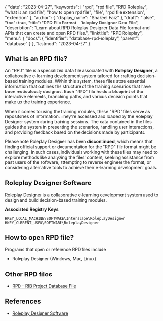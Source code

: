 {
  "date": "2023-04-27",
  "keywords": [
    "rpd",
    "rpd file",
    "RPD Roleplay",
    "what is an rpd file",
    "how to open rpd file",
    "file",
    "rpd file extension",
    "extension"
  ],
  "author": {
    "display_name": "Shakeel Faiz"
  },
  "draft": "false",
  "toc": true,
  "title": "RPD File Format - Roleplay Designer Data File",
  "description": "Learn about RPD Roleplay Designer Data File format and APIs that can create and open RPD files.",
  "linktitle": "RPD Roleplay",
  "menu": {
    "docs": {
      "identifier": "database-rpd-roleplay",
      "parent": "database"
    }
  },
  "lastmod": "2023-04-27"
}

## What is an RPD file?

An "RPD" file is a specialized data file associated with **Roleplay Designer**, a collaborative e-learning development system tailored for crafting decision-based training modules. Within this system, these files store essential information that outlines the structure of the training scenarios that have been meticulously designed. Each "RPD" file holds a blueprint of the interactive elements, branching paths, and various decision points that make up the training experience.

When it comes to using the training modules, these "RPD" files serve as repositories of information. They're accessed and loaded by the Roleplay Designer system during training sessions. The data contained in the files guides the system in presenting the scenarios, handling user interactions, and providing feedback based on the decisions made by participants.

Please note Roleplay Designer has been **discontinued**, which means that finding official support or documentation for the "RPD" file format might be challenging. In such cases, individuals working with these files may need to explore methods like analyzing the files' content, seeking assistance from past users of the software, attempting to reverse engineer the format, or considering alternative tools to achieve their e-learning development goals. 

## Roleplay Designer Software

Roleplay Designer is a collaborative e-learning development system used to design and build decision-based training modules.

**Associated Registry Keys**
```
HKEY_LOCAL_MACHINE\SOFTWARE\Interscape\RoleplayDesigner
HKEY_CURRENT_USER\SOFTWARE\RoleplayDesigner
```

## How to open RPD file?

Programs that open or reference RPD files include

- Roleplay Designer (Windows, Mac, Linux)

## Other RPD files

- [RPD - RIB Project Database File](/database/rpd/)

## References

* [Roleplay Designer Software](#roleplay-designer-software)
